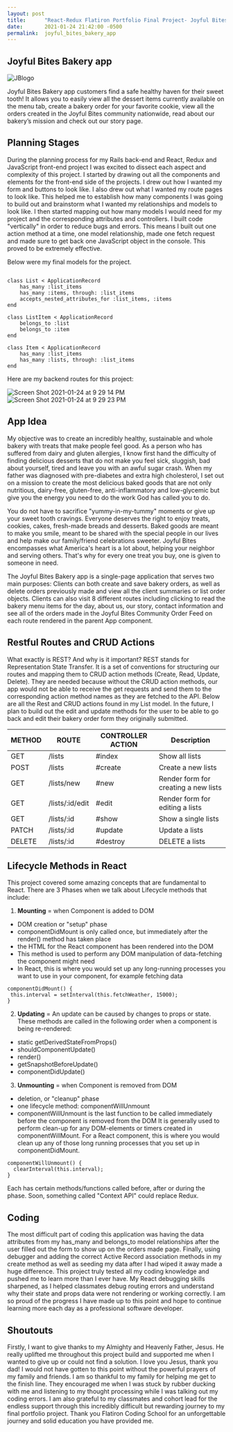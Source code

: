```yaml
---
layout: post
title:      "React-Redux Flatiron Portfolio Final Project- Joyful Bites Bakery"
date:       2021-01-24 21:42:00 -0500
permalink:  joyful_bites_bakery_app
---
```


## Joyful Bites Bakery app

![JBlogo](https://user-images.githubusercontent.com/61069416/105647206-fafafc00-5e71-11eb-8257-5ee6ee037da8.jpg)

Joyful Bites Bakery app customers find a safe healthy haven for their sweet tooth! It allows you to easily view all the dessert items currently available on the menu tab, create a bakery order for your favorite cookie, view all the orders created in the Joyful Bites community nationwide, read about our bakery’s mission and check out our story page. 

## Planning Stages 

During the planning process for my Rails back-end and React, Redux and JavaScript front-end project I was excited to dissect each aspect and complexity of this project. I started by drawing out all the components and elements for the front-end side of the projects. I drew out how I wanted my form and buttons to look like. I also drew out what I wanted my route pages to look like. This helped me to establish how many components I was going to build out and brainstorm what I wanted my relationships and models to look like. I then started mapping out how many models I would need for my project and the corresponding attributes and controllers. I built code "vertically" in order to reduce bugs and errors. This means I built out one action method at a time, one model relationship, made one fetch request and made sure to get back one JavaScript object in the console. This proved to be extremely effective.

Below were my final models for the project.
```
  
class List < ApplicationRecord
    has_many :list_items
    has_many :items, through: :list_items 
    accepts_nested_attributes_for :list_items, :items 
end
  
class ListItem < ApplicationRecord
    belongs_to :list 
    belongs_to :item 
end

class Item < ApplicationRecord
    has_many :list_items
    has_many :lists, through: :list_items 
end 

```
Here are my backend routes for this project:


![Screen Shot 2021-01-24 at 9 29 14 PM](https://user-images.githubusercontent.com/61069416/105654089-4a015b00-5e8b-11eb-87c7-c0773f2cf9eb.png)
![Screen Shot 2021-01-24 at 9 29 23 PM](https://user-images.githubusercontent.com/61069416/105655128-77e79f00-5e8d-11eb-92a7-8a4b825f5c62.png)


## App Idea

My objective was to create an incredibly healthy, sustainable and whole bakery with treats that make people feel good. As a person who has suffered from dairy and gluten allergies, I know first hand the difficulty of finding delicious desserts that do not make you feel sick, sluggish, bad about yourself, tired and leave you with an awful sugar crash. When my father was diagnosed with pre-diabetes and extra high cholesterol, I set out on a mission to create the most delicious baked goods that are not only nutritious, dairy-free, gluten-free, anti-inflammatory and low-glycemic but give you the energy you need to do the work God has called you to do.

You do not have to sacrifice "yummy-in-my-tummy" moments or give up your sweet tooth cravings. Everyone deserves the right to enjoy treats, cookies, cakes, fresh-made breads and desserts. Baked goods are meant to make you smile, meant to be shared with the special people in our lives and help make our family/friend celebrations sweeter. Joyful Bites encompasses what America's heart is a lot about, helping your neighbor and serving others. That's why for every one treat you buy, one is given to someone in need.

The Joyful Bites Bakery app is a single-page application that serves two main purposes: Clients can both create and save bakery orders, as well as delete orders previously made and view all the client summaries or list order objects. Clients can also visit 8 different routes including clicking to read the bakery menu items for the day, about us, our story, contact information and see all of the orders made in the Joyful Bites Community Order Feed on each route rendered in the parent App component.

## Restful Routes and CRUD Actions
What exactly is REST? And why is it important? REST stands for Representation State Transfer. It is a set of conventions for structuring our routes and mapping them to CRUD action methods (Create, Read, Update, Delete). They are needed because without the CRUD action methods, our app would not be able to receive the get requests and send them to the corresponding action method names as they are fetched to the API. Below are all the Rest and CRUD actions found in my List model. In the future, I plan to build out the edit and update methods for the user to be able to go back and edit their bakery order form they originally submitted.


  | METHOD | ROUTE | CONTROLLER ACTION   | Description |
| ------------- |-------------| ----------- | ------------------- |
| GET  |  /lists | #index | Show all lists | 
| POST | /lists | #create | Create a new lists
| GET  | /lists/new | #new | Render form for creating a new lists|
| GET  | /lists/:id/edit | #edit | Render form for editing a lists |
| GET  | /lists/:id | #show | Show a single lists |
| PATCH | /lists/:id | #update | Update a lists |
| DELETE | /lists/:id | #destroy | DELETE a lists |

## Lifecycle Methods in React

This project covered some amazing concepts that are fundamental to React. There are 3 Phases when we talk about Lifecycle methods that include:

1. **Mounting** = when Component is added to DOM
* DOM creation or  "setup" phase
* componentDidMount is only called once, but immediately after the render() method has taken place
* the HTML for the React component has been rendered into the DOM 
* This method is used to perform any DOM manipulation of data-fetching the component might need
* In React, this is where you would set up any long-running processes you want to use in your component, for example fetching data
 ```
 componentDidMount() {
  this.interval = setInterval(this.fetchWeather, 15000);
}
 ```

2. **Updating** = An update can be caused by changes to props or state. These methods are called in the following order when a component is being re-rendered:

* static getDerivedStateFromProps()
* shouldComponentUpdate()
* render()
* getSnapshotBeforeUpdate()
* componentDidUpdate()


3. **Unmounting** = when Component is removed from DOM

* deletion, or "cleanup" phase
* one lifecycle method: componentWillUnmount
*  componentWillUnmount is the last function to be called immediately before the component is removed from the DOM It is generally used to perform clean-up for any DOM-elements or timers created in componentWillMount. For a React component, this is where you would clean up any of those long running processes that you set up in componentDidMount.

```
componentWillUnmount() {
  clearInterval(this.interval);
}
```

Each has certain methods/functions called before, after or during the phase. Soon, something called "Context API" could replace Redux. 

## Coding

The most difficult part of coding this application was having the data attributes from my has_many and belongs_to model relationships after the user filled out the form to show up on the orders made page. Finally, using debugger and adding the correct Active Record association methods in my create method as well as seeding my data after I had wiped it away made a huge difference. This project truly tested all my coding knowledge and pushed me to learn more than I ever have. My React debugging skills sharpened, as I helped classmates debug routing errors and understand why their state and props data were not rendering or working correctly. I am so proud of the progress I have made up to this point and hope to continue learning more each day as a professional software developer. 

## Shoutouts 

Firstly, I want to give thanks to my Almighty and Heavenly Father, Jesus. He really uplifted me throughout this project build and supported me when I wanted to give up or could not find a solution. I love you Jesus, thank you dad! I would not have gotten to this point without the powerful prayers of my family and friends. I am so thankful to my family for helping me get to the finish line. They encouraged me when I was stuck by rubber ducking with me and listening to my thought processing while I was talking out my coding errors. I am also grateful to my classmates and cohort lead for the endless support through this incredibly difficult but rewarding journey to my final portfolio project. Thank you Flatiron Coding School for an unforgettable journey and solid education you have provided me. 








